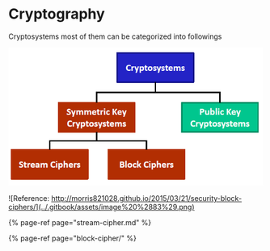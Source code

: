 # Cryptography

Cryptosystems most of them can be categorized into followings

![](../.gitbook/assets/image%20%2873%29.png)



![Reference: http://morris821028.github.io/2015/03/21/security-block-ciphers/](../.gitbook/assets/image%20%2883%29.png)

{% page-ref page="stream-cipher.md" %}

{% page-ref page="block-cipher/" %}

